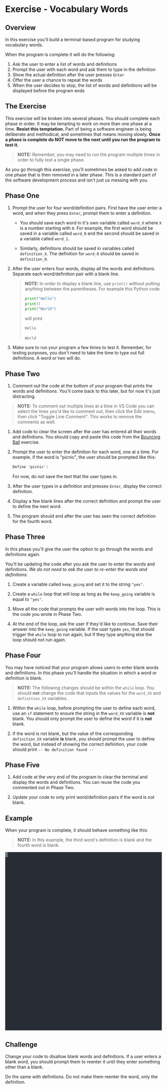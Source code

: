 # Exercise - Vocabulary Words

## Overview

In this exercise you'll build a terminal-based program for studying vocabulary words.

When the program is complete it will do the following:

1. Ask the user to enter a list of words and definitions
1. Prompt the user with each word and ask them to type in the definition
1. Show the actual definition after the user presses `Enter`
1. Offer the user a chance to repeat the words
1. When the user decides to stop, the list of words and definitions will be displayed before the program ends

## The Exercise

This exercise will be broken into several phases. You should complete each phase in order. It may be tempting to work on more than one phase at a time. **Resist this temptation.** Part of being a software engineer is being deliberate and methodical, and sometimes that means moving slowly. **Once a phase is complete do NOT move to the next until you run the program to test it.**

> **NOTE:** Remember, you may need to run the program multiple times in order to fully test a single phase.

As you go through this exercise, you'll sometimes be asked to add code in one phase that is then removed in a later phase. This is a standard part of the software development process and isn't just us messing with you.

## Phase One

1. Prompt the user for four word/definition pairs. First have the user enter a word, and when they press `Enter`, prompt them to enter a definition.

    * You should save each word in it's own variable called `word_X` where `X` is a number starting with `0`. For example, the first word should be saved in a variable called `word_0` and the second should be saved in a variable called `word_1`.

    * Similarly, definitions should be saved in variables called `definition_X`. The definition for `word_0` should be saved in `definition_0`.

1. After the user enters four words, display all the words and definitions. Separate each word/definition pair with a blank line.

    > **NOTE:** In order to display a blank line, use `print()` without putting anything between the parentheses. For example this Python code
    > ```python
    > print("Hello")
    > print()
    > print("World")
    > ```
    > will print
    > ```text
    > Hello
    >
    > World
    > ```

1. Make sure to run your program a few times to test it. Remember, for testing purposes, you don't need to take the time to type out full definitions. A word or two will do.

## Phase Two

1. Comment out the code at the bottom of your program that prints the words and definitions. You'll come back to this later, but for now it's just distracting.

> **NOTE:** To comment out multiple lines at a time in VS Code you can select the lines you'd like to comment out, then click the Edit menu, then click "Toggle Line Comment". This works to remove the comments as well.

1. Add code to clear the screen after the user has entered all their words and definitions. You should copy and paste this code from the [Bouncing Ball](../../session2/classroom/exercise_ball.md) exercise.

1. Prompt the user to enter the definition for each word, one at a time. For example, if the word is "picnic", the user should be prompted like this:

    ```txt
    Define 'picnic': 
    ```

    For now, do not save the text that the user types in.

1. After the user types in a definition and presses `Enter`, display the correct definition.

1. Display a few blank lines after the correct definition and prompt the user to define the next word.

1. The program should end after the user has seen the correct definition for the fourth word.

## Phase Three

In this phase you'll give the user the option to go through the words and definitions again.

You'll be updating the code after you ask the user to enter the words and definitions. _We do not need to ask the user to re-enter the words and definitions._

1. Create a variable called `keep_going` and set it to the string `"yes"`.

1. Create a `while` loop that will loop as long as the `keep_going` variable is equal to `"yes"`.

1. Move all the code that prompts the user with words into the loop. This is the code you wrote in Phase Two.

1. At the end of the loop, ask the user if they'd like to continue. Save their answer into the `keep_going` variable. If the user types `yes`, that should trigger the `while` loop to run again, but if they type anything else the loop should not run again.

## Phase Four

You may have noticed that your program allows users to enter blank words and definitions. In this phase you'll handle the situation in which a word or definition is blank.

> **NOTE:** The following changes should be within the `while` loop. You should **not** change the code that inputs the values for the `word_XX` and `definition_XX` variables.

1. Within the `while` loop, before prompting the user to define each word, use an `if` statement to ensure the string in the `word_XX` variable is **not** blank. You should only prompt the user to define the word if it is **not** blank.

1. If the word is not blank, but the value of the corresponding `definition_XX` variable **is** blank, you should prompt the user to define the word, but instead of showing the correct definition, your code should print `-- No definition found --`

## Phase Five

1. Add code at the very end of the program to clear the terminal and display the words and definitions. You can reuse the code you commented out in Phase Two.

1. Update your code to only print word/definition pairs if the word is not blank.

## Example

When your program is complete, it should behave something like this:

> **NOTE:** In this example, the third word's definition is blank and the fourth word is blank.

![Vocabulary Example](./vocabulary.svg)

## Challenge

Change your code to disallow blank words and definitions. If a user enters a blank word, you should prompt them to reenter it until they enter something other than a blank.

Do the same with definitions. Do not make them reenter the word, only the definition.
